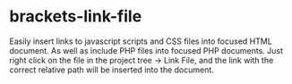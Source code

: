 # brackets-link-file
Easily insert links to javascript scripts and CSS files into focused HTML document. As well as include PHP files into focused PHP documents. Just right click on the file in the project tree -> Link File, and the link with the correct relative path will be inserted into the document.
